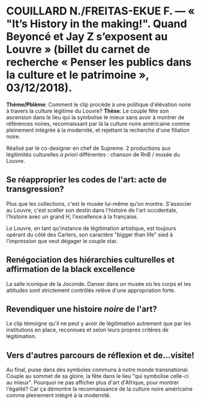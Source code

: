 # COUILLARD N./FREITAS-EKUE F. — « "It’s History in the making!". Quand Beyoncé et Jay Z s’exposent au Louvre » (billet du carnet de recherche « Penser les publics dans la culture et le patrimoine », 03/12/2018).

**Thème/Pblème**: Comment le clip procède à une politique d'élévation noire à travers la culture légitime du Louvre?
**Thèse**: Le couple fête son ascension dans le lieu qui la symbolise le mieux sans avoir à montrer de références noires, reconnaissant par là la culture noire américaine comme pleinement intégrée à la modernité, et rejettant la recherche d'une filiation noire.

Réalisé par le co-designer en chef de Supreme. 2 productions aux légitimités culturelles _a priori_ différentes : chanson de RnB / musée du Louvre.

## Se réapproprier les codes de l'art: acte de transgression?

Plus que les collections, c'est le musée lui-même qu'on montre. S'associer au Louvre, c'est sceller son destin dans l'histoire de l'art occidentale, l'histoire avec un grand H, l'excellence à la française.

Le Louvre, en tant qu'instance de légitimation artistique, est toujours opérant du côté des Carters, son caractère "bigger than life" sied à l'impression que veut dégager le couple star.

## Renégociation des hiérarchies culturelles et affirmation de la black excellence

La salle iconique de la Joconde. Danser dans un musée où les corps et les attitudes sont strictement contrôlés relève d'une appropriation forte.

## Revendiquer une histoire _noire_ de l'art?

Le clip témoigne qu'il ne peut y avoir de légitimation autrement que par les institutions en place, reconnues et selon leurs propres critères de légitimation.

## Vers d'autres parcours de réflexion et de...visite!

Au final, puise dans des symboles communs à notre monde transnational. Couple au sommet de sa gloire, la fête dans le lieu "qui symbolise celle-ci au mieux". Pourquoi ne pas afficher plus d'art d'Afrique, pour montrer l'égalité? Car ça démontre la reconnaissance de la culture noire américaine comme pleinement intégré à la modernité.
